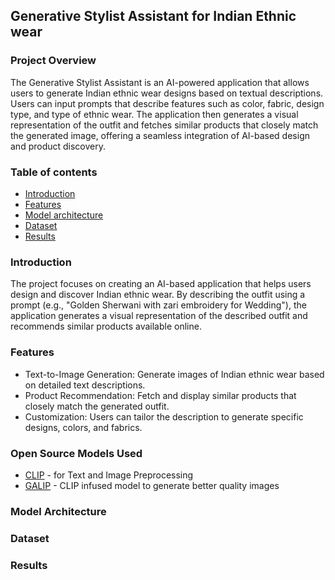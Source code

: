 
## Generative Stylist Assistant for Indian Ethnic wear


### Project Overview
The Generative Stylist Assistant is an AI-powered application that allows users to generate Indian ethnic wear designs based on textual descriptions. Users can input prompts that describe features such as color, fabric, design type, and type of ethnic wear. The application then generates a visual representation of the outfit and fetches similar products that closely match the generated image, offering a seamless integration of AI-based design and product discovery.

### Table of contents
* [Introduction](#introduction)
* [Features](#features)
* [Model architecture](#model-architecture)
* [Dataset](#dataset)
* [Results](#results)


### Introduction
The project focuses on creating an AI-based application that helps users design and discover Indian ethnic wear. By describing the outfit using a prompt (e.g., "Golden Sherwani with zari embroidery for Wedding"), the application generates a visual representation of the described outfit and recommends similar products available online.

### Features
* Text-to-Image Generation: Generate images of Indian ethnic wear based on detailed text descriptions.
* Product Recommendation: Fetch and display similar products that closely match the generated outfit.
* Customization: Users can tailor the description to generate specific designs, colors, and fabrics.


### Open Source Models Used
* [CLIP](https://github.com/openai/CLIP) - for Text and Image Preprocessing
* [GALIP](https://github.com/tobran/GALIP) - CLIP infused model to generate better quality images 

### Model Architecture


### Dataset

### Results
